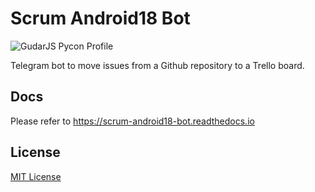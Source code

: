 # Scrum Android18 Bot

![GudarJS Pycon Profile](images/profile.jpg)

Telegram bot to move issues from a Github repository to a Trello board.

## Docs

Please refer to https://scrum-android18-bot.readthedocs.io

## License

[MIT License](https://github.com/GudarJs/Facial-Recognition-Tensorflow/blob/master/LICENSE)
